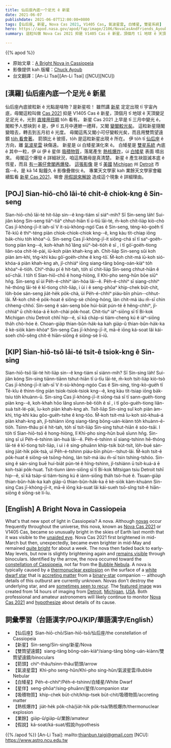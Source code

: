 ```yaml
---
title: 仙后座內底一个足光 ê 新星
date: 2021-06-07
publishdate: 2021-06-07T12:00:00+0800
tags: [仙后座, 新星, Nova Cas 2021, V1405 Cas, 氣波星雲, 白矮星, 雙星系統]
hero: https://apod.nasa.gov/apod/fap/image/2106/NovaCasAndFriends_Ayoub_960_annotated.jpg
summary: 這粒叫做 Nova Cas 2021 抑是 V1405 Cas ê 新星，頂個月 tī 地球 ê 天頂變足足足光 ê，光到直接用目睭 to̍h 看有。

---
```


{{% apod %}}

- 原始文章：[A Bright Nova in Cassiopeia](https://apod.nasa.gov/apod/ap210607.html)
- 影像提供 kah 版權：[Chuck Ayoub](https://www.instagram.com/chucksastrophotography/)
- 台文翻譯：[An-Li Tsai][An-Li Tsai] ([NCU][NCU])

## [漢羅] 仙后座內底一个足光 ê 新星

仙后座內底彼粒新 ê 光點是啥物？是新星啦！
雖然講 [新星][novas] 定定出現 tī 宇宙內底，毋閣這粒叫做 [Cas 2021][Nova Cas 2021 a] 抑是 V1405 Cas ê 新星，頂個月 tī 地球 ê 天頂變足足足光 ê，光到 [直接用目睭][unaided eye] to̍h 看有。
新星 Cas 2021 上早是 tī 三月中變光 ê，閣較予人想袂到 ê 是，伊 tī 五月中連紲一禮拜，又閣 [變閣較光矣][quite bright]。
這粒新星隨閣變暗去，轉去到五月初 ê 光度。
毋閣這馬又閣小可仔變較光矣，而且用雙筒望遠鏡 [to̍h 看會著][remains visible]。
箭頭比 ê 彼搭，to̍h 是這粒新星出現 ê 所在。
伊 to̍h tī [仙后座][constellation of Cassiopeia] ê 方向，離 [氣波星雲][Bubble Nebula] 袂傷遠。
新星是 ùi 白矮星演化來 ê。
白矮星是 [雙星系統][binary-star] 內底 ê 其中一粒，伊 ùi 伊 ê 星伴 [吸積物質][accreting matter]，落尾產生 [熱核爆炸][thermonuclear explosion]，ùi [白矮星][white dwarf star] 表面 噴出來。
毋閣這个爆發 ê 詳細狀況，咱這馬猶毋是真清楚。
新星 ê 產生袂毀滅本底 ê 恆星，而且 [有一寡仔會閣再爆發][sometimes seen to recur]。
[這張影像][featured image] 是 tī [美國][USA] [Michigan][Michigan] 州 [Detroit][Detroit] 市 翕--ê，是 kā 14 點鐘久 ê 影像疊做伙 ê。
專業天文學家 kah 業餘天文學家會繼續監看 [新星 Cas 2021][Nova Cas 2021 b]，嘛會 [用假說來解說][hypothesize] 造成這个現象 ê 詳細理由。


## [POJ] Sian-hiō-chō lāi-té chi̍t-ê chiok-kng ê Sin-seng

Sian-hiō-chō lāi-té hit-lia̍p sin--ê kng-tiám sī siáⁿ-mih? Sī Sin-seng la̍h!
Sui-jiân kóng Sin-seng tiāⁿ-tiāⁿ chhut-hiān tī ú-tiū lāi-té, m̄-koh chi̍t-lia̍p kiò-chò Cas jī-khòng-jī-it iah-sī V it-sù-khòng-ngó͘ Cas ê Sin-seng, téng-kò-goe̍h tī Tē-kiû ê thiⁿ-téng piàn chiok-chiok-chiok kng--ê, kng kàu ti̍t-chiap iōng ba̍k-chiu to̍h khòaⁿ-ū.
Sin-seng Cas jī-khòng-jī-it siōng-chá sī tī saⁿ-goe̍h-tiong piàn kng--ê, koh-khah hō͘ lâng siūⁿ-bē-tio̍h ê sī , i tī gō͘-goe̍h-tiong liân-sòa chit-lé-pài, iū-koh piàn khah-kng ah.
Chi̍t-lia̍p Sin-seng sûi koh piàn àm-khì, tńg-khì kàu gō͘-goe̍h-chhe ê kng-tō͘.
M̄-koh chit-má iū-koh sió-khóa-á piàn khah-kng ah, jî-chhiáⁿ iōng siang-tâng bōng-oán-kiàⁿ to̍h khòaⁿ-ē-tio̍h.
Chìⁿ-thâu pí ê hit-tah, to̍h sī chit-lia̍p Sin-seng chhut-hiān ê só͘-chāi.
I to̍h tī Sian-hiō-chō ê hong-hiòng, lî Khì-pho seng-hûn bōe siūⁿ hn̄g.
Sin-seng sī ùi Pe̍h-é-chhiⁿ ián-hòa lâi--ê.
Pe̍h-é-chhiⁿ sī siang-chhiⁿ hē-thóng lāi-té ê kî-tiong chi̍t-lia̍p, i ùi i ê seng-phōaⁿ khip-chek bu̍t-chit, lo̍h-bóe sán-seng jia̍t-he̍k po̍k-chà, ùi Pe̍h-é-chhiⁿ piáu-bīn phùn--chhut-lâi.
M̄-koh chit-ê po̍k-hoat ê siông-sè chōng-hóng, lán chit-má iáu m̄-sī chin chheng-chhó͘.
Sin-seng ê sán-seng bōe húi-bia̍t pún-té ê hêng-chhiⁿ, jî-chhiáⁿ ū chi̍t-kóa-á ē koh-chài po̍k-hoat.
Chit-tiuⁿ iáⁿ-siōng sī tī Bí-kok Michigan chiu Detroit chhī hip--ê, sī kā cha̍p-sì tiám-cheng kú ê iáⁿ-siōng tha̍h chò-hóe ê.
Choan-gia̍p thian-bûn-ha̍k-ka kah gia̍p-û thian-bûn-ha̍k-ka ē kè-sio̍k kàm-khòaⁿ Sin-seng Cas jī-khòng-jī-it, mā-ē iōng ká-soat lâi kái-soeh chō-sêng chit-ê hiān-siōng ê siông-sè lí-iû.


## [KIP] Sian-hiō-tsō lāi-té tsi̍t-ê tsiok-kng ê Sin-sing

Sian-hiō-tsō lāi-té hit-lia̍p sin--ê kng-tiám sī siánn-mih? Sī Sin-sing la̍h!
Sui-jiân kóng Sin-sing tiānn-tiānn tshut-hiān tī ú-tīu lāi-té, m̄-koh tsi̍t-lia̍p kiò-tsò Cas jī-khòng-jī-it iah-sī V it-sù-khòng-ngóo Cas ê Sin-sing, tíng-kò-gue̍h tī Tē-kîu ê thinn-tíng piàn tsiok-tsiok-tsiok kng--ê, kng kàu ti̍t-tsiap iōng ba̍k-tsiu to̍h khuànn-ū.
Sin-sing Cas jī-khòng-jī-it siōng-tsá sī tī sann-gue̍h-tiong piàn kng--ê, koh-khah hōo lâng sīunn-bē-tio̍h ê sī , i tī gōo-gue̍h-tiong liân-suà tsit-lé-pài, īu-koh piàn khah-kng ah.
Tsi̍t-lia̍p Sin-sing suî koh piàn àm-khì, tńg-khì kàu gōo-gue̍h-tshe ê kng-tōo.
M̄-koh tsit-má īu-koh sió-khuá-á piàn khah-kng ah, jî-tshiánn iōng siang-tâng bōng-uán-kiànn to̍h khuànn-ē-tio̍h.
Tsìnn-thâu pí ê hit-tah, to̍h sī tsit-lia̍p Sin-sing tshut-hiān ê sóo-tsāi.
I to̍h tī Sian-hiō-tsō ê hong-hiòng, lî Khì-pho sing-hûn buē sīunn hn̄g.
Sin-sing sī uì Pe̍h-é-tshinn ián-huà lâi--ê.
Pe̍h-é-tshinn sī siang-tshinn hē-thóng lāi-té ê kî-tiong tsi̍t-lia̍p, i uì i ê sing-phuānn khip-tsik bu̍t-tsit, lo̍h-bué sán-sing jia̍t-hi̍k po̍k-tsà, uì Pe̍h-é-tshinn piáu-bīn phùn--tshut-lâi.
M̄-koh tsit-ê po̍k-huat ê siông-sè tsōng-hóng, lán tsit-má iáu m̄-sī tsin tshing-tshóo.
Sin-sing ê sán-sing buē huí-bia̍t pún-té ê hîng-tshinn, jî-tshiánn ū tsi̍t-kuá-á ē koh-tsài po̍k-huat.
Tsit-tiunn iánn-siōng sī tī Bí-kok Mitsigan tsiu Detroit tshī hip--ê, sī kā tsa̍p-sì tiám-tsing kú ê iánn-siōng tha̍h tsò-hué ê.
Tsuan-gia̍p thian-bûn-ha̍k-ka kah gia̍p-û thian-bûn-ha̍k-ka ē kè-sio̍k kàm-khuànn Sin-sing Cas jī-khòng-jī-it, mā-ē iōng ká-suat lâi kái-sueh tsō-sîng tsit-ê hiān-siōng ê siông-sè lí-îu.



## [English] A Bright Nova in Cassiopeia

What's that new spot of light in Cassiopeia? A nova.
Although [novas][novas] occur frequently throughout the universe, this nova, known as [Nova Cas 2021][Nova Cas 2021 a] or V1405 Cas, became so unusually bright in the skies of Earth last month that it was visible to the [unaided eye][unaided eye]. Nova Cas 2021 first brightened in mid-March but then, unexpectedly, became even brighter in mid-May and remained [quite bright][quite bright] for about a week.
The nova then faded back to early-May levels, but now is slightly brightening again and [remains visible][remains visible] through binoculars.
Identified by the arrow, the nova occurred toward the [constellation of Cassiopeia][constellation of Cassiopeia], not far from the [Bubble Nebula][Bubble Nebula].
A nova is typically caused by a [thermonuclear explosion][thermonuclear explosion] on the surface of a [white dwarf star][white dwarf star] that is [accreting matter][accreting matter] from a [binary-star][binary-star] companion -- although details of this outburst are currently unknown.
Novas don't destroy the underlying star, and are [sometimes seen to recur][sometimes seen to recur]. The [featured image][featured image] was created from 14 hours of imaging from [Detroit][Detroit], [Michigan][Michigan], [USA][USA].
Both professional and amateur astronomers will likely continue to monitor [Nova Cas 2021][Nova Cas 2021 b] and [hypothesize][hypothesize] about details of its cause.


## 詞彙學習（台語漢字/POJ/KIP/華語漢字/English）

- 【仙后座】Sian-hiō-chō/Sian-hiō-tsō/仙后座/the constellation of Cassiopeia
- 【新星】Sin-seng/Sin-sing/新星/Nova
- 【雙筒望遠鏡】siang-tâng bōng-oán-kiàⁿ/siang-tâng bōng-uán-kiànn/雙筒望遠鏡/binoculars
- 【箭頭】chìⁿ-thâu/tsìnn-thâu/箭頭/arrow
- 【氣波星雲】Khì-pho seng-hûn/Khì-pho sing-hûn/氣波星雲/Bubble Nebular
- 【白矮星】Pe̍h-é-chhiⁿ/Pe̍h-é-tshinn/白矮星/White Dwarf
- 【星伴】seng-phōaⁿ/sing-phuānn/星伴/companion star
- 【吸積物質】khip-chek bu̍t-chit/khip-tsek bu̍t-chit/吸積物質/accreting matter
- 【熱核爆炸】jia̍t-he̍k po̍k-chà/jia̍t-hi̍k po̍k-tsà/熱核爆炸/thermonuclear explosion
- 【業餘】gia̍p-û/gia̍p-û/業餘/amateur
- 【假說】ká-soat/ká-suat/假說/hypothesis


{{% /apod %}}
[An-Li Tsai]: mailto:thianbun.taigi@gmail.com
[NCU]: https://www.astro.ncu.edu.tw

[novas]:https://imagine.gsfc.nasa.gov/science/objects/cataclysmic_variables.html
[Nova Cas 2021 a]:https://skyandtelescope.org/astronomy-news/observing-news/bright-nova-erupts-in-cassiopeia/
[unaided eye]:https://www.visiondirect.co.uk/the-human-eye
[quite bright]:https://app.aavso.org/webobs/results/?star=000-BNX-642&num_results=200
[remains visible]:https://www.aavso.org/LCGv2/
[constellation of Cassiopeia]:https://en.wikipedia.org/wiki/Cassiopeia_(constellation)
[Bubble Nebula]:https://apod.nasa.gov/apod/ap170531.html
[thermonuclear explosion]:https://youtu.be/aHY2a145p0Y
[white dwarf star]:https://apod.nasa.gov/apod/ap150517.html
[accreting matter]:https://apod.nasa.gov/apod/ap200831.html
[binary-star]:https://astronomy.swin.edu.au/cosmos/b/binary+star
[sometimes seen to recur]:https://apod.nasa.gov/apod/ap150111.html
[featured image]:https://www.instagram.com/p/CPnkyX8p8sX/
[Detroit]:https://youtu.be/k-dc-VQQwIA
[Michigan]:https://en.wikipedia.org/wiki/Michigan
[USA]:https://en.wikipedia.org/wiki/United_States
[Nova Cas 2021 b]:https://astronomy.com/news/observing/2021/03/observe-theres-a-new-nova-visible-in-cassiopeia
[hypothesize]:https://cdn.pixabay.com/photo/2019/09/04/08/24/cat-4451003_960_720.jpg
